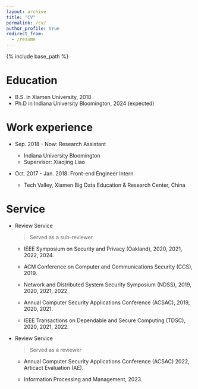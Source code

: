 ```yaml
---
layout: archive
title: "CV"
permalink: /cv/
author_profile: true
redirect_from:
  - /resume
---
```


{% include base_path %}

Education
======
* B.S. in Xiamen University, 2018
* Ph.D in Indiana University Bloomington, 2024 (expected)

Work experience
======
* Sep. 2018 - Now: Research Assistant
  * Indiana University Bloomington
  * Supervisor: Xiaojing Liao

* Oct. 2017 - Jan. 2018: Front-end Engineer Intern
  * Tech Valley, Xiamen Big Data Education & Research Center, China
 

  
Service 
======
* Review Service 
  > Served as a sub-reviewer

  * IEEE Symposium on Security and Privacy (Oakland), 2020, 2021, 2022, 2024.

  * ACM Conference on Computer and Communications Security (CCS), 2019.

  * Network and Distributed System Security Symposium (NDSS), 2019, 2020, 2021, 2022

  * Annual Computer Security Applications Conference (ACSAC), 2019, 2020, 2021.

  * IEEE Transactions on Dependable and Secure Computing (TDSC), 2020, 2021, 2022.

* Review Service 
  > Served as a reviewer

  * Annual Computer Security Applications Conference (ACSAC) 2022, Articact Evaluation (AE).

  * Information Processing and Management, 2023.
